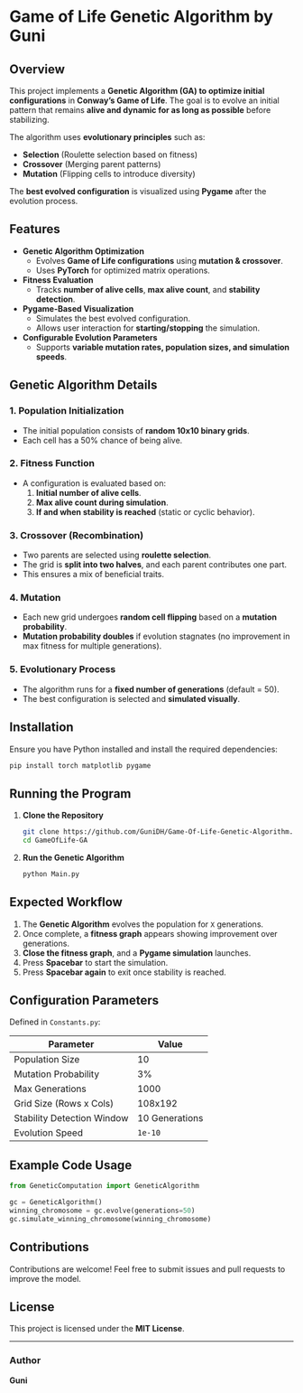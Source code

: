 # Game of Life Genetic Algorithm by Guni

## Overview

This project implements a **Genetic Algorithm (GA) to optimize initial configurations** in **Conway’s Game of Life**. The goal is to evolve an initial pattern that remains **alive and dynamic for as long as possible** before stabilizing.

The algorithm uses **evolutionary principles** such as:
- **Selection** (Roulette selection based on fitness)
- **Crossover** (Merging parent patterns)
- **Mutation** (Flipping cells to introduce diversity)

The **best evolved configuration** is visualized using **Pygame** after the evolution process.

## Features

- **Genetic Algorithm Optimization**
  - Evolves **Game of Life configurations** using **mutation & crossover**.
  - Uses **PyTorch** for optimized matrix operations.
- **Fitness Evaluation**
  - Tracks **number of alive cells**, **max alive count**, and **stability detection**.
- **Pygame-Based Visualization**
  - Simulates the best evolved configuration.
  - Allows user interaction for **starting/stopping** the simulation.
- **Configurable Evolution Parameters**
  - Supports **variable mutation rates, population sizes, and simulation speeds**.

## Genetic Algorithm Details

### **1. Population Initialization**
- The initial population consists of **random 10x10 binary grids**.
- Each cell has a 50% chance of being alive.

### **2. Fitness Function**
- A configuration is evaluated based on:
  1. **Initial number of alive cells**.
  2. **Max alive count during simulation**.
  3. **If and when stability is reached** (static or cyclic behavior).

### **3. Crossover (Recombination)**
- Two parents are selected using **roulette selection**.
- The grid is **split into two halves**, and each parent contributes one part.
- This ensures a mix of beneficial traits.

### **4. Mutation**
- Each new grid undergoes **random cell flipping** based on a **mutation probability**.
- **Mutation probability doubles** if evolution stagnates (no improvement in max fitness for multiple generations).

### **5. Evolutionary Process**
- The algorithm runs for a **fixed number of generations** (default = 50).
- The best configuration is selected and **simulated visually**.

## Installation

Ensure you have Python installed and install the required dependencies:
```sh
pip install torch matplotlib pygame
```

## Running the Program

1. **Clone the Repository**
   ```sh
   git clone https://github.com/GuniDH/Game-Of-Life-Genetic-Algorithm.git
   cd GameOfLife-GA
   ```
2. **Run the Genetic Algorithm**
   ```sh
   python Main.py
   ```

## Expected Workflow

1. The **Genetic Algorithm** evolves the population for `X` generations.
2. Once complete, a **fitness graph** appears showing improvement over generations.
3. **Close the fitness graph**, and a **Pygame simulation** launches.
4. Press **Spacebar** to start the simulation.
5. Press **Spacebar again** to exit once stability is reached.

## Configuration Parameters

Defined in `Constants.py`:

| Parameter               | Value |
|-------------------------|-------|
| Population Size        | 10    |
| Mutation Probability   | 3%    |
| Max Generations       | 1000  |
| Grid Size (Rows x Cols) | 108x192 |
| Stability Detection Window | 10 Generations |
| Evolution Speed       | `1e-10` |

## Example Code Usage

```python
from GeneticComputation import GeneticAlgorithm

gc = GeneticAlgorithm()
winning_chromosome = gc.evolve(generations=50)
gc.simulate_winning_chromosome(winning_chromosome)
```

## Contributions

Contributions are welcome! Feel free to submit issues and pull requests to improve the model.

## License

This project is licensed under the **MIT License**.

---
### Author
**Guni**  


